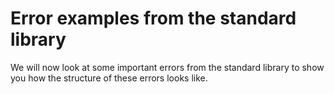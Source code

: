 # Error examples from the standard library

We will now look at some important errors from the standard library to show you
how the structure of these errors looks like.
